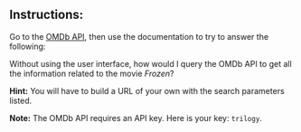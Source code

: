 ## Instructions:

Go to the [OMDb API](http://www.omdbapi.com/), then use the documentation to try to answer the following:

Without using the user interface, how would I query the OMDb API to get all the information related to the movie _Frozen_?

**Hint:** You will have to build a URL of your own with the search parameters listed.

**Note:** The OMDb API requires an API key. Here is your key: `trilogy`.
